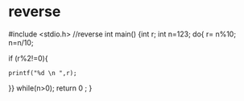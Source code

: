 # reverse

#include <stdio.h>
//reverse
int main()
{int r;
int n=123;
do{
r= n%10;
n=n/10;

if (r%2!=0){
    
    printf("%d \n ",r);
    
}}
while(n>0);
return 0 ;
}
